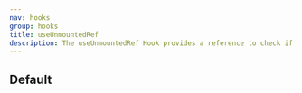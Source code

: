 ```yaml
---
nav: hooks
group: hooks
title: useUnmountedRef
description: The useUnmountedRef Hook provides a reference to check if a component is unmounted.
---
```


## Default

<code src="./demos/index.tsx" nopadding></code>
